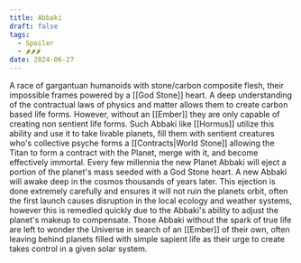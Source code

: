 ```yaml
---
title: Abbaki
draft: false
tags:
  - Spoiler
  - 🌶🌶🌶
date: 2024-06-27
---
```

A race of gargantuan humanoids with stone/carbon composite flesh, their impossible frames powered by a [[God Stone]] heart. A deep understanding of the contractual laws of physics and matter allows them to create carbon based life forms. However, without an [[Ember]] they are only capable of creating non sentient life forms. Such Abbaki like [[Hormus]] utilize this ability and use it to take livable planets, fill them with sentient creatures who's collective psyche forms a [[Contracts|World Stone]] allowing the Titan to form a contract with the Planet, merge with it, and become effectively immortal. Every few millennia the new Planet Abbaki will eject a portion of the planet's mass seeded with a God Stone heart. A new Abbaki will awake deep in the cosmos thousands of years later. This ejection is done extremely carefully and ensures it will not ruin the planets orbit, often the first launch causes disruption in the local ecology and weather systems, however this is remedied quickly due to the Abbaki's ability to adjust the planet's makeup to compensate.
Those Abbaki without the spark of true life are left to wonder the Universe in search of an [[Ember]] of their own, often leaving behind planets filled with simple sapient life as their urge to create takes control in a given solar system.